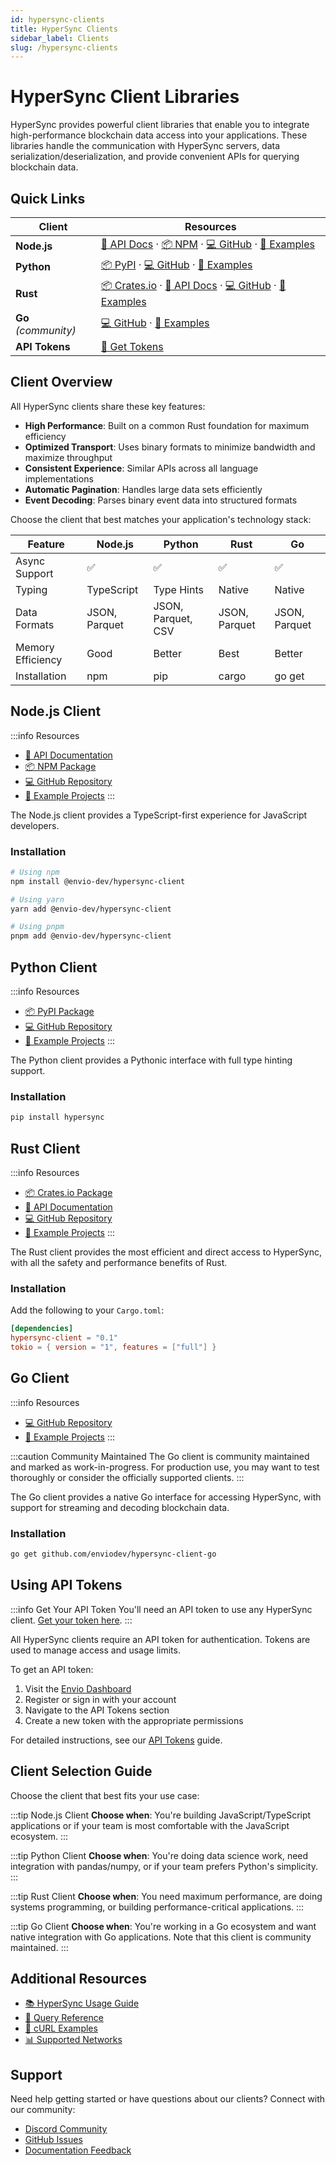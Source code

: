 ```yaml
---
id: hypersync-clients
title: HyperSync Clients
sidebar_label: Clients
slug: /hypersync-clients
---
```


# HyperSync Client Libraries

HyperSync provides powerful client libraries that enable you to integrate high-performance blockchain data access into your applications. These libraries handle the communication with HyperSync servers, data serialization/deserialization, and provide convenient APIs for querying blockchain data.

## Quick Links

| Client               | Resources                                                                                                                                                                                                                                                                                     |
| -------------------- | --------------------------------------------------------------------------------------------------------------------------------------------------------------------------------------------------------------------------------------------------------------------------------------------- |
| **Node.js**          | [📝 API Docs](https://enviodev.github.io/hypersync-client-node/) · [📦 NPM](https://www.npmjs.com/package/@envio-dev/hypersync-client) · [💻 GitHub](https://github.com/enviodev/hypersync-client-node) · [🧪 Examples](https://github.com/enviodev/hypersync-client-node/tree/main/examples) |
| **Python**           | [📦 PyPI](https://pypi.org/project/hypersync/) · [💻 GitHub](https://github.com/enviodev/hypersync-client-python) · [🧪 Examples](https://github.com/enviodev/hypersync-client-python/tree/main/examples)                                                                                     |
| **Rust**             | [📦 Crates.io](https://crates.io/crates/hypersync-client) · [📝 API Docs](https://docs.rs/hypersync-client/latest/hypersync_client/) · [💻 GitHub](https://github.com/enviodev/hypersync-client-rust) · [🧪 Examples](https://github.com/enviodev/hypersync-client-rust/tree/main/examples)   |
| **Go** _(community)_ | [💻 GitHub](https://github.com/enviodev/hypersync-client-go) · [🧪 Examples](https://github.com/enviodev/hypersync-client-go/tree/main/examples)                                                                                                                                              |
| **API Tokens**       | [🔑 Get Tokens](./api-tokens.mdx)                                                                                                                                                                                                                                                             |

## Client Overview

All HyperSync clients share these key features:

- **High Performance**: Built on a common Rust foundation for maximum efficiency
- **Optimized Transport**: Uses binary formats to minimize bandwidth and maximize throughput
- **Consistent Experience**: Similar APIs across all language implementations
- **Automatic Pagination**: Handles large data sets efficiently
- **Event Decoding**: Parses binary event data into structured formats

Choose the client that best matches your application's technology stack:

| Feature           | Node.js       | Python             | Rust          | Go            |
| ----------------- | ------------- | ------------------ | ------------- | ------------- |
| Async Support     | ✅            | ✅                 | ✅            | ✅            |
| Typing            | TypeScript    | Type Hints         | Native        | Native        |
| Data Formats      | JSON, Parquet | JSON, Parquet, CSV | JSON, Parquet | JSON, Parquet |
| Memory Efficiency | Good          | Better             | Best          | Better        |
| Installation      | npm           | pip                | cargo         | go get        |

## Node.js Client

:::info Resources

- [📝 API Documentation](https://enviodev.github.io/hypersync-client-node/)
- [📦 NPM Package](https://www.npmjs.com/package/@envio-dev/hypersync-client)
- [💻 GitHub Repository](https://github.com/enviodev/hypersync-client-node)
- [🧪 Example Projects](https://github.com/enviodev/hypersync-client-node/tree/main/examples)
  :::

The Node.js client provides a TypeScript-first experience for JavaScript developers.

### Installation

```bash
# Using npm
npm install @envio-dev/hypersync-client

# Using yarn
yarn add @envio-dev/hypersync-client

# Using pnpm
pnpm add @envio-dev/hypersync-client
```

## Python Client

:::info Resources

- [📦 PyPI Package](https://pypi.org/project/hypersync/)
- [💻 GitHub Repository](https://github.com/enviodev/hypersync-client-python)
- [🧪 Example Projects](https://github.com/enviodev/hypersync-client-python/tree/main/examples)
  :::

The Python client provides a Pythonic interface with full type hinting support.

### Installation

```bash
pip install hypersync
```

## Rust Client

:::info Resources

- [📦 Crates.io Package](https://crates.io/crates/hypersync-client)
- [📝 API Documentation](https://docs.rs/hypersync-client/latest/hypersync_client/)
- [💻 GitHub Repository](https://github.com/enviodev/hypersync-client-rust)
- [🧪 Example Projects](https://github.com/enviodev/hypersync-client-rust/tree/main/examples)
  :::

The Rust client provides the most efficient and direct access to HyperSync, with all the safety and performance benefits of Rust.

### Installation

Add the following to your `Cargo.toml`:

```toml
[dependencies]
hypersync-client = "0.1"
tokio = { version = "1", features = ["full"] }
```

## Go Client

:::info Resources

- [💻 GitHub Repository](https://github.com/enviodev/hypersync-client-go)
- [🧪 Example Projects](https://github.com/enviodev/hypersync-client-go/tree/main/examples)
  :::

:::caution Community Maintained
The Go client is community maintained and marked as work-in-progress. For production use, you may want to test thoroughly or consider the officially supported clients.
:::

The Go client provides a native Go interface for accessing HyperSync, with support for streaming and decoding blockchain data.

### Installation

```bash
go get github.com/enviodev/hypersync-client-go
```

## Using API Tokens

:::info Get Your API Token
You'll need an API token to use any HyperSync client. [Get your token here](./api-tokens.mdx).
:::

All HyperSync clients require an API token for authentication. Tokens are used to manage access and usage limits.

To get an API token:

1. Visit the [Envio Dashboard](https://dash.envio.dev)
2. Register or sign in with your account
3. Navigate to the API Tokens section
4. Create a new token with the appropriate permissions

For detailed instructions, see our [API Tokens](./api-tokens.mdx) guide.

## Client Selection Guide

Choose the client that best fits your use case:

:::tip Node.js Client
**Choose when**: You're building JavaScript/TypeScript applications or if your team is most comfortable with the JavaScript ecosystem.
:::

:::tip Python Client
**Choose when**: You're doing data science work, need integration with pandas/numpy, or if your team prefers Python's simplicity.
:::

:::tip Rust Client
**Choose when**: You need maximum performance, are doing systems programming, or building performance-critical applications.
:::

:::tip Go Client
**Choose when**: You're working in a Go ecosystem and want native integration with Go applications. Note that this client is community maintained.
:::

## Additional Resources

- [📚 HyperSync Usage Guide](./hypersync-usage)
- [📝 Query Reference](./hypersync-query)
- [🧪 cURL Examples](./hypersync-curl-examples)
- [📊 Supported Networks](./hypersync-supported-networks)

## Support

Need help getting started or have questions about our clients? Connect with our community:

- [Discord Community](https://discord.gg/Q9qt8gZ2fX)
- [GitHub Issues](https://github.com/enviodev)
- [Documentation Feedback](https://github.com/enviodev/docs/issues)

```

```
